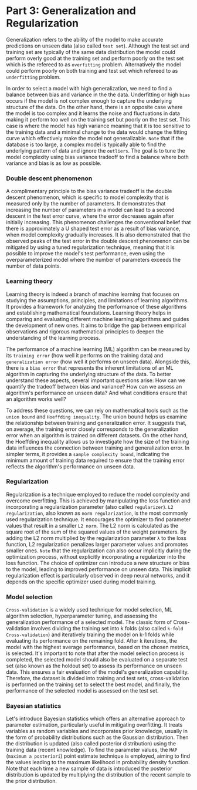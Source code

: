 # Part 3: Generalization and Regularization
Generalization refers to the ability of the model to make accurate predictions on unseen data (also called `test set`). Although the test set and training set are typically of the same data distribution the model could perform overly good at the training set and perform poorly on the test set which is the refereed to as `overfitting` problem. Alternatively the model could perform poorly on both training and test set which refereed to as `underfitting` problem.

In order to select a model with high generalization, we need to find a balance between bias and variance in the the data. Underfitting or high `bias` occurs if the model is not complex enough to capture the underlying structure of the data. On the other hand, there is an opposite case where the model is too complex and it learns the noise and fluctuations in data making it perform too well on the training set but poorly on the test set. This case is where the model has high variance meaning that it is too sensitive to the training data and a minimal change to the data would change the fitting curve which effectively make the model not generalizable. `Note` that if the database is too large, a complex model is typically able to find the underlying pattern of data and ignore the `outliers`. The goal is to tune the model complexity using bias variance tradeoff to find a balance where both variance and bias is as low as possible.

### Double descent phenomenon
A complimentary principle to the bias variance tradeoff is the double descent phenomenon, which is specific to model complexity that is measured only by the number of parameters. It demonstrates that increasing the number of parameters in a model can lead to a second descent in the test error curve, where the error decreases again after initially increasing. This phenomenon challenges the conventional belief that there is approximately a U shaped test error as a result of bias variance, when model complexity gradually increases. It is also demonstrated that the observed peaks of the test error in the double descent phenomenon can be mitigated by using a tuned regularization technique, meaning that it is possible to improve the model's test performance, even using the overparameterized model where the number of parameters exceeds the number of data points.
### Learning theory
Learning theory is indeed a branch of machine learning that focuses on studying the assumptions, principles, and limitations of learning algorithms. It provides a framework for analyzing the performance of these algorithms and establishing mathematical foundations. Learning theory helps in comparing and evaluating different machine learning algorithms and guides the development of new ones. It aims to bridge the gap between empirical observations and rigorous mathematical principles to deepen the understanding of the learning process.

The performance of a machine learning (ML) algorithm can be measured by its `training error` (how well it performs on the training data) and `generalization error` (how well it performs on unseen data). Alongside this, there is a `bias error` that represents the inherent limitations of an ML algorithm in capturing the underlying structure of the data. To better understand these aspects, several important questions arise: How can we quantify the tradeoff between bias and variance? How can we assess an algorithm's performance on unseen data? And what conditions ensure that an algorithm works well?

To address these questions, we can rely on mathematical tools such as the `union bound` and `Hoeffding inequality`. The union bound helps us examine the relationship between training and generalization error. It suggests that, on average, the training error closely corresponds to the generalization error when an algorithm is trained on different datasets. On the other hand, the Hoeffding inequality allows us to investigate how the size of the training data influences the connection between training and generalization error. In simpler terms, it provides a `sample complexity bound`, indicating the minimum amount of training data required to ensure that the training error reflects the algorithm's performance on unseen data.
### Regularization 
Regularization is a technique employed to reduce the model complexity and overcome overfitting. This is achieved by manipulating the loss function and incorporating a regularization parameter (also called `regularizer`).
`L2 regularization`, also known as `norm regularization`, is the most commonly used regularization technique. It encourages the optimizer to find parameter values that result in a smaller `L2 norm`. The L2 norm is calculated as the square root of the sum of the squared values of the weight parameters. By adding the L2 norm multiplied by the regularization parameter `λ` to the loss function, L2 regularization penalizes larger parameter values and promotes smaller ones.
`Note` that the regularization can also occur implicitly during the optimization process, without explicitly incorporating a regularizer into the loss function. The choice of optimizer can introduce a new structure or bias to the model, leading to improved performance on unseen data. This implicit regularization effect is particularly observed in deep neural networks, and it depends on the specific optimizer used during model training.
### Model selection
`Cross-validation` is a widely used technique for model selection, ML algorithm selection, hyperparameter tuning, and assessing the generalization performance of a selected model. The classic form of Cross-validation involves dividing the training set into k folds (also called `k-fold Cross-validation`) and iteratively training the model on k-1 folds while evaluating its performance on the remaining fold. After k iterations, the model with the highest average performance, based on the chosen metrics, is selected. It's important to note that after the model selection process is completed, the selected model should also be evaluated on a separate test set (also known as the holdout set) to assess its performance on unseen data. This ensures a fair evaluation of the model's generalization capability. Therefore, the dataset is divided into training and test sets, cross-validation is performed on the training set to select the best model, and finally, the performance of the selected model is assessed on the test set.
### Bayesian statistics

Let's introduce Bayesian statistics which offers an alternative approach to parameter estimation, particularly useful in mitigating overfitting. It treats variables as random variables and incorporates prior knowledge, usually in the form of probability distributions such as the Gaussian distribution. Then the distribution is updated (also called posterior distribution) using the training data (recent knowledge). To find the parameter values, the `MAP` (`maximum a posteriori`) point estimate technique is employed, aiming to find the values leading to the maximum likelihood in probability density function. Note that each time a new sample of data is introduced the posterior distribution is updated by multiplying the distribution of the recent sample to the prior distribution.